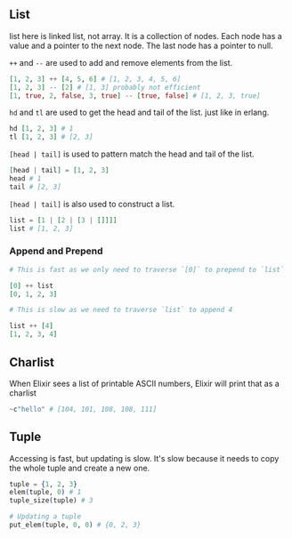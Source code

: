 ## List

list here is linked list, not array. It is a collection of nodes. Each node has a value and a pointer to the next node. The last node has a pointer to null.

`++` and `--` are used to add and remove elements from the list.

```elixir
[1, 2, 3] ++ [4, 5, 6] # [1, 2, 3, 4, 5, 6]
[1, 2, 3] -- [2] # [1, 3] probably not efficient
[1, true, 2, false, 3, true] -- [true, false] # [1, 2, 3, true]
```

`hd` and `tl` are used to get the head and tail of the list.
just like in erlang.

```elixir
hd [1, 2, 3] # 1
tl [1, 2, 3] # [2, 3]
```

`[head | tail]` is used to pattern match the head and tail of the list.

```elixir
[head | tail] = [1, 2, 3]
head # 1
tail # [2, 3]
```

`[head | tail]` is also used to construct a list.

```elixir
list = [1 | [2 | [3 | []]]]
list # [1, 2, 3]
```

### Append and Prepend

```elixir
# This is fast as we only need to traverse `[0]` to prepend to `list`

[0] ++ list
[0, 1, 2, 3]

# This is slow as we need to traverse `list` to append 4

list ++ [4]
[1, 2, 3, 4]
```

## Charlist

When Elixir sees a list of printable ASCII numbers, Elixir will print that as a charlist

```elixir
~c"hello" # [104, 101, 108, 108, 111]
```

## Tuple

Accessing is fast, but updating is slow.
It's slow because it needs to copy the whole tuple and create a new one.

```elixir
tuple = {1, 2, 3}
elem(tuple, 0) # 1
tuple_size(tuple) # 3

# Updating a tuple
put_elem(tuple, 0, 0) # {0, 2, 3}
```

